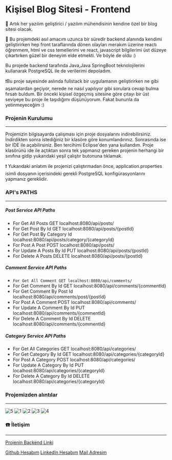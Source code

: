 # Kişisel Blog Sitesi - Frontend
🎉 Artık her yazılım geliştirici / yazılım mühendisinin kendine özel bir blog sitesi olacak.

🎯 Bu projemdeki asıl amacım uzunca bir süredir backend alanında kendimi geliştirirken hep front taraflarında dönen olayları merakım üzerine reactı öğrenmem, html ve css temellerimi ve react, javascript bilgilerimi üst düzeye çıkartırken güzel bir deneyim elde etmekti. Ve böyle de oldu :)

Bu projede backend tarafında Java,Java SpringBoot teknolojilerini kullanarak PostgreSQL ile de verilerimi depoladım.

❗Bu proje sayesinde aslında fullstack bir uygulamanın geliştirirken ne gibi aşamalardan geçiyor, nerede ne nasıl yapılıyor gibi sorulara cevap bulma fırsatı buldum. Bir önceki kişisel özgeçmiş sitesine göre çıtayı bir üst seviyeye bu proje ile taşıdığımı düşünüyorum. Fakat bununla da yetinmeyeceğim :) 

### Projenin Kurulumu
---
Projemizin bilgisayarda çalışması için proje dosyalarını indirebilirsiniz. İndirdikten sonra istediğiniz bir klasöre göre konumlandırınız. Sonrasında ise bir IDE ile açabilirsiniz. Ben tercihimi Eclipse'den yana kullandım. Proje klasörünü ide ile açtıktan sonra tek yapmanız gereken projenin herhangi bir sınıfına gidip yukarıdaki yeşil çalıştır butonuna tıklamak.

❗ Yukarıdaki anlatım ile projenizi çalıştırmadan önce, application.properties isimli dosyanın içerisindeki gerekli PostgreSQL konfigürasyonlarını yapmanız gereklidir.

### API's PATHS
---

##### Post Service API Paths
- For Get All Posts GET localhost:8080/api/posts/
- For Get Post By Id GET localhost:8080/api/posts/{postId}
- For Get Post By Category Id localhost:8080/api/posts/category/{categoryId}
- For Post A Post POST localhost:8080/api/posts/
- For Update A Posts By Id PUT localhost:8080/api/posts/{postId}
- For Delete A Posts DELETE localhost:8080/api/posts/{postId}

##### Comment Service API Paths
- `For Get All Comment GET localhost:8080/api/comments/`
- For Get Comment By Id GET localhost:8080/api/comments/{commentId}
- For Get Comment By Post Id localhost:8080/api/comments/post/{postId}
- For Post A Comment POST localhost:8080/api/comments/
- For Update A Comment By Id PUT localhost:8080/api/comments/{commentId}
- For Delete A Comment By Id DELETE localhost:8080/api/comments/{commentId}

##### Category Service API Paths
- For Get All Categories GET localhost:8080/api/categories/
- For Get Category By Id GET localhost:8080/api/categories/{categoryId}
- For Post A Category POST localhost:8080/api/categories/
- For Update A Category By Id PUT localhost:8080/api/categories/{categoryId}
- For Delete A Category By Id DELETE localhost:8080/api/categories/{categoryId}

### Projemizden alıntılar
---
![5](https://user-images.githubusercontent.com/94143272/234065254-d5d7eb29-a660-42ed-affa-a283b1dfc597.png)
![1](https://user-images.githubusercontent.com/94143272/234065122-e88111c9-7841-4ab2-993c-35e780f349a6.png)
![2](https://user-images.githubusercontent.com/94143272/234065205-1a1ce487-2332-4f32-92dc-73bda0cf6abb.png)
![3](https://user-images.githubusercontent.com/94143272/234065237-c86ec5cf-8612-4070-9eb4-bcd3642a30bf.png)
![4](https://user-images.githubusercontent.com/94143272/234065247-d02826be-634a-4d59-98b0-6c8b9ce53207.png)



### ☎️ İletişim
---
[Projenin Backend Linki](https://github.com/DCanKayrak/Resume-Website)

[Github Hesabım](https://github.com/DCanKayrak)
[LinkedIn Hesabım](https://www.linkedin.com/in/danyal-can-kayrak/)
[Mail Adresim](dancankan@gmail.com)
